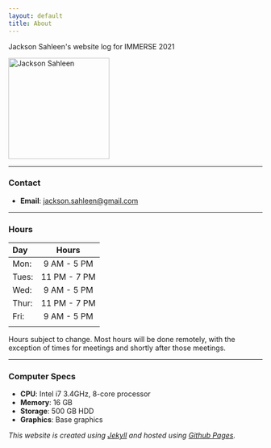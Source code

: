 ```yaml
---
layout: default
title: About
---
```


Jackson Sahleen's website log for IMMERSE 2021

<img src="../../images/jackson_sahleen.jpg" alt="Jackson Sahleen" width="200" />

----

### Contact

- **Email**: jackson.sahleen@gmail.com

----

### Hours

|  Day  |    Hours     |
| :---- |   :-----:    |
|Mon:   | 9 AM - 5 PM |
|Tues:  | 11 PM - 7 PM  |
|Wed:   | 9 AM - 5 PM |
|Thur:  | 11 PM - 7 PM  |
|Fri:   | 9 AM - 5 PM |
|       |              |

Hours subject to change. Most hours will be done remotely, with the exception of times for meetings and shortly after those meetings.

----

### Computer Specs

- **CPU**: Intel i7 3.4GHz, 8-core processor
- **Memory**: 16 GB
- **Storage**: 500 GB HDD
- **Graphics**: Base graphics

*This website is created using [Jekyll](https://jekyllrb.com/) and hosted using [Github Pages](https://pages.github.com/).*
